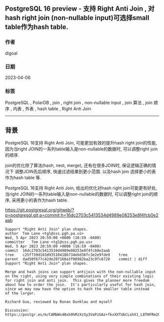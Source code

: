 ## PostgreSQL 16 preview - 支持 Right Anti Join , 对hash right join (non-nullable input)可选择small table作为hash table.       
                                                                                                      
### 作者                                                                                
digoal                                                                                
                                                                                
### 日期                                                                                
2023-04-06                                                                            
                                                                      
### 标签                                                                                
PostgreSQL , PolarDB , join , right join , non-nullable input , join 算法 , join 顺序 , 内表 , 外表 , hash table , Right Anti Join     
                                                                                
----                                                                                
                                                                                
## 背景        
PostgreSQL 16支持 Right Anti Join, 可能更加有效的提升hash right join的性能, 因为当right JOIN的一系列table输入是non-nullable的数据时, 可以调整right join的顺序.   
  
join的优化除了算法(hash, nest, merge), 还有在很多JOIN时, 保证逻辑正确的情况下 调整JOIN先后顺序, 快速过滤结果到更小范围. 以及hash join 选择更小的表作为hash table 等.  
  
PostgreSQL 16支持 Right Anti Join, 给出的优化对hash right join可能更有好处, 当right JOIN的一系列table输入是non-nullable的数据时, 可以调整right join的顺序, 采用更小的表作为hash table.   
    
https://git.postgresql.org/gitweb/?p=postgresql.git;a=commit;h=16dc2703c5413534d4989e08253e8f4fcb0e2aab  
  
```  
Support "Right Anti Join" plan shapes.  
author	Tom Lane <tgl@sss.pgh.pa.us>	  
Wed, 5 Apr 2023 20:59:00 +0000 (16:59 -0400)  
committer	Tom Lane <tgl@sss.pgh.pa.us>	  
Wed, 5 Apr 2023 20:59:09 +0000 (16:59 -0400)  
commit	16dc2703c5413534d4989e08253e8f4fcb0e2aab  
tree	c25f739d183d93510418b734ebd36fc3e2e9fde9	tree  
parent	dad50f677c42de207168a3f08982ba23c9fc6720	commit | diff  
Support "Right Anti Join" plan shapes.  
  
Merge and hash joins can support antijoin with the non-nullable input  
on the right, using very simple combinations of their existing logic  
for right join and anti join.  This gives the planner more freedom  
about how to order the join.  It's particularly useful for hash join,  
since we may now have the option to hash the smaller table instead  
of the larger.  
  
Richard Guo, reviewed by Ronan Dunklau and myself  
  
Discussion: https://postgr.es/m/CAMbWs48xh9hMzXzSy3VaPzGAz+fkxXXTUbCLohX1_L8THFRm2Q@mail.gmail.com  
```  
  
